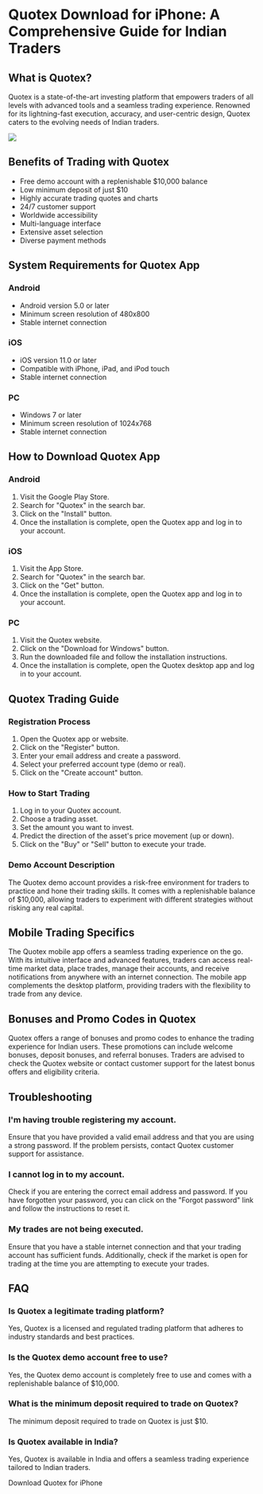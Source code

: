 # Quotex Download for iPhone: A Comprehensive Guide for Indian Traders

## What is Quotex?

Quotex is a state-of-the-art investing platform that empowers traders of
all levels with advanced tools and a seamless trading experience.
Renowned for its lightning-fast execution, accuracy, and user-centric
design, Quotex caters to the evolving needs of Indian traders.

[![](https://static.quotex.io/files/5_en/300_250.jpg)](https://traff.sbs/brokerqxsignupf)

## Benefits of Trading with Quotex

-   Free demo account with a replenishable \$10,000 balance
-   Low minimum deposit of just \$10
-   Highly accurate trading quotes and charts
-   24/7 customer support
-   Worldwide accessibility
-   Multi-language interface
-   Extensive asset selection
-   Diverse payment methods

## System Requirements for Quotex App

### Android

-   Android version 5.0 or later
-   Minimum screen resolution of 480x800
-   Stable internet connection

### iOS

-   iOS version 11.0 or later
-   Compatible with iPhone, iPad, and iPod touch
-   Stable internet connection

### PC

-   Windows 7 or later
-   Minimum screen resolution of 1024x768
-   Stable internet connection

## How to Download Quotex App

### Android

1.  Visit the Google Play Store.
2.  Search for "Quotex" in the search bar.
3.  Click on the "Install" button.
4.  Once the installation is complete, open the Quotex app and log in to
    your account.

### iOS

1.  Visit the App Store.
2.  Search for "Quotex" in the search bar.
3.  Click on the "Get" button.
4.  Once the installation is complete, open the Quotex app and log in to
    your account.

### PC

1.  Visit the Quotex website.
2.  Click on the "Download for Windows" button.
3.  Run the downloaded file and follow the installation instructions.
4.  Once the installation is complete, open the Quotex desktop app and
    log in to your account.

## Quotex Trading Guide

### Registration Process

1.  Open the Quotex app or website.
2.  Click on the "Register" button.
3.  Enter your email address and create a password.
4.  Select your preferred account type (demo or real).
5.  Click on the "Create account" button.

### How to Start Trading

1.  Log in to your Quotex account.
2.  Choose a trading asset.
3.  Set the amount you want to invest.
4.  Predict the direction of the asset\'s price movement (up or down).
5.  Click on the "Buy" or "Sell" button to execute your
    trade.

### Demo Account Description

The Quotex demo account provides a risk-free environment for traders to
practice and hone their trading skills. It comes with a replenishable
balance of \$10,000, allowing traders to experiment with different
strategies without risking any real capital.

## Mobile Trading Specifics

The Quotex mobile app offers a seamless trading experience on the go.
With its intuitive interface and advanced features, traders can access
real-time market data, place trades, manage their accounts, and receive
notifications from anywhere with an internet connection. The mobile app
complements the desktop platform, providing traders with the flexibility
to trade from any device.

## Bonuses and Promo Codes in Quotex

Quotex offers a range of bonuses and promo codes to enhance the trading
experience for Indian users. These promotions can include welcome
bonuses, deposit bonuses, and referral bonuses. Traders are advised to
check the Quotex website or contact customer support for the latest
bonus offers and eligibility criteria.

## Troubleshooting

### I\'m having trouble registering my account.

Ensure that you have provided a valid email address and that you are
using a strong password. If the problem persists, contact Quotex
customer support for assistance.

### I cannot log in to my account.

Check if you are entering the correct email address and password. If you
have forgotten your password, you can click on the "Forgot
password" link and follow the instructions to reset it.

### My trades are not being executed.

Ensure that you have a stable internet connection and that your trading
account has sufficient funds. Additionally, check if the market is open
for trading at the time you are attempting to execute your trades.

## FAQ

### Is Quotex a legitimate trading platform?

Yes, Quotex is a licensed and regulated trading platform that adheres to
industry standards and best practices.

### Is the Quotex demo account free to use?

Yes, the Quotex demo account is completely free to use and comes with a
replenishable balance of \$10,000.

### What is the minimum deposit required to trade on Quotex?

The minimum deposit required to trade on Quotex is just \$10.

### Is Quotex available in India?

Yes, Quotex is available in India and offers a seamless trading
experience tailored to Indian traders.

Download Quotex for iPhone


